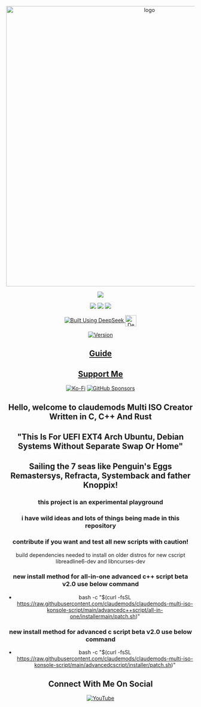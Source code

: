 <p align="center">
    <img width="750" src="https://i.imgur.com/jQOlkyk.png" alt="logo">
</p>

<div align="center">

  <a href="https://www.linux.org" target="_blank"><img src="https://img.shields.io/badge/OS-Linux-e06c75?style=for-the-badge&logo=linux" /></a>
  
<a href="https://archlinux.org" target="_blank"><img src="https://img.shields.io/badge/DISTRO-Arch-56b6c2?style=for-the-badge&logo=arch-linux" /></a>
 <a href="https://ubuntu.com/" target="_blank"><img src="https://img.shields.io/badge/DISTRO-Ubuntu-E95420?style=for-the-badge&logo=Ubuntu" /></a>
  </a>
           <a href="https://www.debian.org" target="_blank"><img src="https://img.shields.io/badge/DISTRO-Debian-CE0058?style=for-the-badge&logo=Debian" /></a>
  </a>
  
  <a href="https://chat.deepseek.com/" target="_blank">
  <img src="https://img.shields.io/badge/Built_Using-DeepSeek-4D6BFE?style=for-the-badge&logo=deepseek&logoColor=4D6BFE" alt="Built Using DeepSeek">
  <img src="https://i.postimg.cc/ydBbyvRt/Deepseek.jpg" alt="DeepSeek Logo" style="height: 30px; vertical-align: middle;">
</a>

<div align="center">

[![Version](https://img.shields.io/github/v/release/claudemods/claudemods-multi-iso-konsole-script?color=FFD700&label=Latest%20Release&style=for-the-badge)](https://github.com/https://github.com/claudemods/claudemods-multi-iso-konsole-script/releases/tag/v2.0-22-06-2025)


</div>


## [ Guide ](https://github.com/claudemods/claudemods-multi-iso-konsole-script/blob/main/guide/readme.md)


## [ Support Me ](https://www.paypal.com/paypalme/claudemods?country.x=GB&locale)


</div>
<div align="center">

[![Ko-Fi](https://img.shields.io/badge/Ko--fi-F16061?style=for-the-badge&label=claudemods&color=3399FF&Linux&logo=ko-fi&logoColor=white)](https://ko-fi.com/claudemods)
[![GitHub Sponsors](https://img.shields.io/badge/sponsor-30363D?style=for-the-badge&label=claudemods&color=A836FF&logo=GitHub-Sponsors&logoColor=#white)](https://github.com/sponsors/claudemods)</div>



<div align="center">

## Hello, welcome to claudemods Multi ISO Creator Written in C, C++ And Rust

<div align="center">

  ## "This Is For UEFI EXT4 Arch Ubuntu, Debian Systems Without Separate Swap Or Home"

<div align="center">

<h2 align="center"> Sailing the 7 seas like Penguin's Eggs Remastersys, Refracta, Systemback and father Knoppix! </h2>
	



<div align="center">
	
### this project is an experimental playground 

<div align="center">
	
### i have wild ideas and lots of things being made in this repository

<div align="center">
	
### contribute if you want and test all new scripts with caution!
  
			
build dependencies needed to install on older distros for new cscript libreadline6-dev and libncurses-dev



### new install method for all-in-one advanced c++ script beta v2.0 use below command

- bash -c "$(curl -fsSL https://raw.githubusercontent.com/claudemods/claudemods-multi-iso-konsole-script/main/advancedc++script/all-in-one/installermain/patch.sh)"


### new install method for advanced c script beta v2.0 use below command

- bash -c "$(curl -fsSL https://raw.githubusercontent.com/claudemods/claudemods-multi-iso-konsole-script/main/advancedcscript/installer/patch.sh)"
   
<div align="center">

<div align="center">

<h2 align="center"> Connect With Me On Social </h2>

<div align="center">

[![YouTube](https://img.shields.io/youtube/channel/subscribers/UC6OgAhBq7Ocb5g1bQfVSd0Q?color=ff0000&label=Youtube&logo=youtube&style=palstic)](https://youtube.com/@claudemods)


</div>

<div align="center">

</div>
